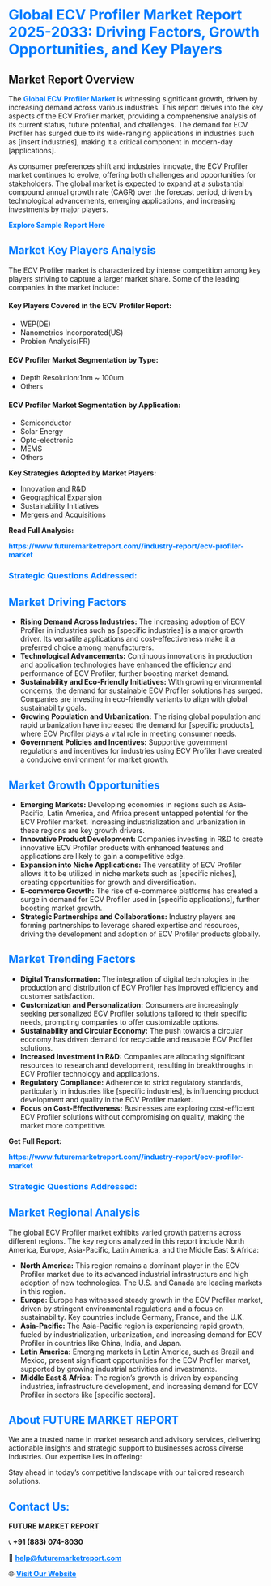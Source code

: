<h1 style="color: #007BFF;">Global ECV Profiler Market Report 2025-2033: Driving Factors, Growth Opportunities, and Key Players</h1>

<section id="overview">
<h2>Market Report Overview</h2>
<p>The <a href="https://www.futuremarketreport.com//industry-report/ecv-profiler-market" style="color: #007BFF; text-decoration: none;"><strong>Global ECV Profiler Market</strong></a> is witnessing significant growth, driven by increasing demand across various industries. This report delves into the key aspects of the ECV Profiler market, providing a comprehensive analysis of its current status, future potential, and challenges. The demand for ECV Profiler has surged due to its wide-ranging applications in industries such as [insert industries], making it a critical component in modern-day [applications].</p>
<p>As consumer preferences shift and industries innovate, the ECV Profiler market continues to evolve, offering both challenges and opportunities for stakeholders. The global market is expected to expand at a substantial compound annual growth rate (CAGR) over the forecast period, driven by technological advancements, emerging applications, and increasing investments by major players.</p>
</section>

<section id="overview">
<p><a href="https://www.futuremarketreport.com//request-sample/reportId=56109" style="color: #007BFF; text-decoration: none;"><strong>Explore Sample Report Here</strong></a></p>
</section>

<section id="key-players">
<h2 style="color: #007BFF;">Market Key Players Analysis</h2>
<p>The ECV Profiler market is characterized by intense competition among key players striving to capture a larger market share. Some of the leading companies in the market include:</p>
<h4>Key Players Covered in the ECV Profiler Report:</h4>
<ul><li>WEP(DE)</li><li>Nanometrics Incorporated(US)</li><li>Probion Analysis(FR)</li></ul>
<h4>ECV Profiler Market Segmentation by Type:</h4>
<ul><li>Depth Resolution:1nm ~ 100um</li><li>Others</li></ul>

<h4>ECV Profiler Market Segmentation by Application:</h4>
<ul><li>Semiconductor</li><li>Solar Energy</li><li>Opto-electronic</li><li>MEMS</li><li>Others</li></ul>
<p><strong>Key Strategies Adopted by Market Players:</strong></p>
<ul>
<li>Innovation and R&D</li>
<li>Geographical Expansion</li>
<li>Sustainability Initiatives</li>
<li>Mergers and Acquisitions</li>
</ul>
</section>

<section>
<p><strong>Read Full Analysis: </strong></p><a href="https://www.futuremarketreport.com//industry-report/ecv-profiler-market" style="color: #007BFF; text-decoration: none;"><strong>https://www.futuremarketreport.com//industry-report/ecv-profiler-market</strong></a>
<h3 style="color: #007BFF;">Strategic Questions Addressed:</h3>
</section>

<section id="driving-factors">
<h2 style="color: #007BFF;">Market Driving Factors</h2>
<ul>
<li><strong>Rising Demand Across Industries:</strong> The increasing adoption of ECV Profiler in industries such as [specific industries] is a major growth driver. Its versatile applications and cost-effectiveness make it a preferred choice among manufacturers.</li>
<li><strong>Technological Advancements:</strong> Continuous innovations in production and application technologies have enhanced the efficiency and performance of ECV Profiler, further boosting market demand.</li>
<li><strong>Sustainability and Eco-Friendly Initiatives:</strong> With growing environmental concerns, the demand for sustainable ECV Profiler solutions has surged. Companies are investing in eco-friendly variants to align with global sustainability goals.</li>
<li><strong>Growing Population and Urbanization:</strong> The rising global population and rapid urbanization have increased the demand for [specific products], where ECV Profiler plays a vital role in meeting consumer needs.</li>
<li><strong>Government Policies and Incentives:</strong> Supportive government regulations and incentives for industries using ECV Profiler have created a conducive environment for market growth.</li>
</ul>
</section>

<section id="growth-opportunities">
<h2 style="color: #007BFF;">Market Growth Opportunities</h2>
<ul>
<li><strong>Emerging Markets:</strong> Developing economies in regions such as Asia-Pacific, Latin America, and Africa present untapped potential for the ECV Profiler market. Increasing industrialization and urbanization in these regions are key growth drivers.</li>
<li><strong>Innovative Product Development:</strong> Companies investing in R&D to create innovative ECV Profiler products with enhanced features and applications are likely to gain a competitive edge.</li>
<li><strong>Expansion into Niche Applications:</strong> The versatility of ECV Profiler allows it to be utilized in niche markets such as [specific niches], creating opportunities for growth and diversification.</li>
<li><strong>E-commerce Growth:</strong> The rise of e-commerce platforms has created a surge in demand for ECV Profiler used in [specific applications], further boosting market growth.</li>
<li><strong>Strategic Partnerships and Collaborations:</strong> Industry players are forming partnerships to leverage shared expertise and resources, driving the development and adoption of ECV Profiler products globally.</li>
</ul>
</section>

<section id="trending-factors">
<h2 style="color: #007BFF;">Market Trending Factors</h2>
<ul>
<li><strong>Digital Transformation:</strong> The integration of digital technologies in the production and distribution of ECV Profiler has improved efficiency and customer satisfaction.</li>
<li><strong>Customization and Personalization:</strong> Consumers are increasingly seeking personalized ECV Profiler solutions tailored to their specific needs, prompting companies to offer customizable options.</li>
<li><strong>Sustainability and Circular Economy:</strong> The push towards a circular economy has driven demand for recyclable and reusable ECV Profiler solutions.</li>
<li><strong>Increased Investment in R&D:</strong> Companies are allocating significant resources to research and development, resulting in breakthroughs in ECV Profiler technology and applications.</li>
<li><strong>Regulatory Compliance:</strong> Adherence to strict regulatory standards, particularly in industries like [specific industries], is influencing product development and quality in the ECV Profiler market.</li>
<li><strong>Focus on Cost-Effectiveness:</strong> Businesses are exploring cost-efficient ECV Profiler solutions without compromising on quality, making the market more competitive.</li>
</ul>
</section>

<section>
<p><strong>Get Full Report: </strong></p><a href="https://www.futuremarketreport.com//industry-report/ecv-profiler-market" style="color: #007BFF; text-decoration: none;"><strong>https://www.futuremarketreport.com//industry-report/ecv-profiler-market</strong></a>
<h3 style="color: #007BFF;">Strategic Questions Addressed:</h3>
</section>


<section id="regional-analysis">
<h2 style="color: #007BFF;">Market Regional Analysis</h2>
<p>The global ECV Profiler market exhibits varied growth patterns across different regions. The key regions analyzed in this report include North America, Europe, Asia-Pacific, Latin America, and the Middle East & Africa:</p>
<ul>
<li><strong>North America:</strong> This region remains a dominant player in the ECV Profiler market due to its advanced industrial infrastructure and high adoption of new technologies. The U.S. and Canada are leading markets in this region.</li>
<li><strong>Europe:</strong> Europe has witnessed steady growth in the ECV Profiler market, driven by stringent environmental regulations and a focus on sustainability. Key countries include Germany, France, and the U.K.</li>
<li><strong>Asia-Pacific:</strong> The Asia-Pacific region is experiencing rapid growth, fueled by industrialization, urbanization, and increasing demand for ECV Profiler in countries like China, India, and Japan.</li>
<li><strong>Latin America:</strong> Emerging markets in Latin America, such as Brazil and Mexico, present significant opportunities for the ECV Profiler market, supported by growing industrial activities and investments.</li>
<li><strong>Middle East & Africa:</strong> The region’s growth is driven by expanding industries, infrastructure development, and increasing demand for ECV Profiler in sectors like [specific sectors].</li>
</ul>
</section>

<footer>
<h2 style="color: #007BFF;">About FUTURE MARKET REPORT</h2>
<p>We are a trusted name in market research and advisory services, delivering actionable insights and strategic support to businesses across diverse industries. Our expertise lies in offering:</p>

<p>Stay ahead in today’s competitive landscape with our tailored research solutions.</p>

<h2 style="color: #007BFF;">Contact Us:</h2>
<p><strong>FUTURE MARKET REPORT</strong></p>
<p>📞 <strong>+91 (883) 074-8030</strong></p>
<p>📧 <strong><a href="mailto:help@futuremarketreport.com" style="color: #007BFF;">help@futuremarketreport.com</a></strong></p>
<p>🌐 <strong><a href="https://www.futuremarketreport.com/" style="color: #007BFF;">Visit Our Website</a></strong></p>
</footer>